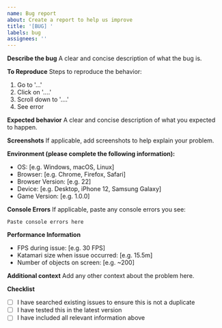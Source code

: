 ```yaml
---
name: Bug report
about: Create a report to help us improve
title: '[BUG] '
labels: bug
assignees: ''
---
```


**Describe the bug**
A clear and concise description of what the bug is.

**To Reproduce**
Steps to reproduce the behavior:
1. Go to '...'
2. Click on '....'
3. Scroll down to '....'
4. See error

**Expected behavior**
A clear and concise description of what you expected to happen.

**Screenshots**
If applicable, add screenshots to help explain your problem.

**Environment (please complete the following information):**
 - OS: [e.g. Windows, macOS, Linux]
 - Browser: [e.g. Chrome, Firefox, Safari]
 - Browser Version: [e.g. 22]
 - Device: [e.g. Desktop, iPhone 12, Samsung Galaxy]
 - Game Version: [e.g. 1.0.0]

**Console Errors**
If applicable, paste any console errors you see:
```
Paste console errors here
```

**Performance Information**
- FPS during issue: [e.g. 30 FPS]
- Katamari size when issue occurred: [e.g. 15.5m]
- Number of objects on screen: [e.g. ~200]

**Additional context**
Add any other context about the problem here.

**Checklist**
- [ ] I have searched existing issues to ensure this is not a duplicate
- [ ] I have tested this in the latest version
- [ ] I have included all relevant information above